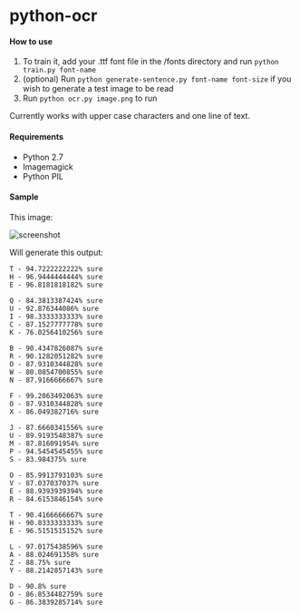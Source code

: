 python-ocr
==========

#### How to use

1. To train it, add your .ttf font file in the /fonts directory and run `python train.py font-name`
2. (optional) Run `python generate-sentence.py font-name font-size` if you wish to generate a test image to be read
3. Run `python ocr.py image.png` to run

Currently works with upper case characters and one line of text.

#### Requirements

- Python 2.7
- Imagemagick
- Python PIL

#### Sample

This image:

![screenshot](https://raw.github.com/lucasdnd/python-ocr/master/image.png)

Will generate this output:

```
T - 94.7222222222% sure
H - 96.9444444444% sure
E - 96.8181818182% sure
 
Q - 84.3813387424% sure
U - 92.876344086% sure
I - 98.3333333333% sure
C - 87.1527777778% sure
K - 76.0256410256% sure
 
B - 90.4347826087% sure
R - 90.1282051282% sure
O - 87.9310344828% sure
W - 80.0854700855% sure
N - 87.9166666667% sure
 
F - 99.2063492063% sure
O - 87.9310344828% sure
X - 86.049382716% sure
 
J - 87.6660341556% sure
U - 89.9193548387% sure
M - 87.816091954% sure
P - 94.5454545455% sure
S - 83.984375% sure
 
O - 85.9913793103% sure
V - 87.037037037% sure
E - 88.9393939394% sure
R - 84.6153846154% sure
 
T - 90.4166666667% sure
H - 90.8333333333% sure
E - 96.5151515152% sure
 
L - 97.0175438596% sure
A - 88.024691358% sure
Z - 88.75% sure
Y - 88.2142857143% sure
 
D - 90.8% sure
O - 86.8534482759% sure
G - 86.3839285714% sure
```
